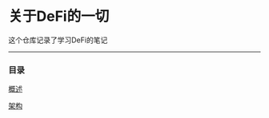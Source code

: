 # 关于DeFi的一切

这个仓库记录了学习DeFi的笔记

***

### 目录

[概述](./概述.md "介绍了DeFi的基本概念及优势，与传统金融的对比")

[架构](./架构.md)

